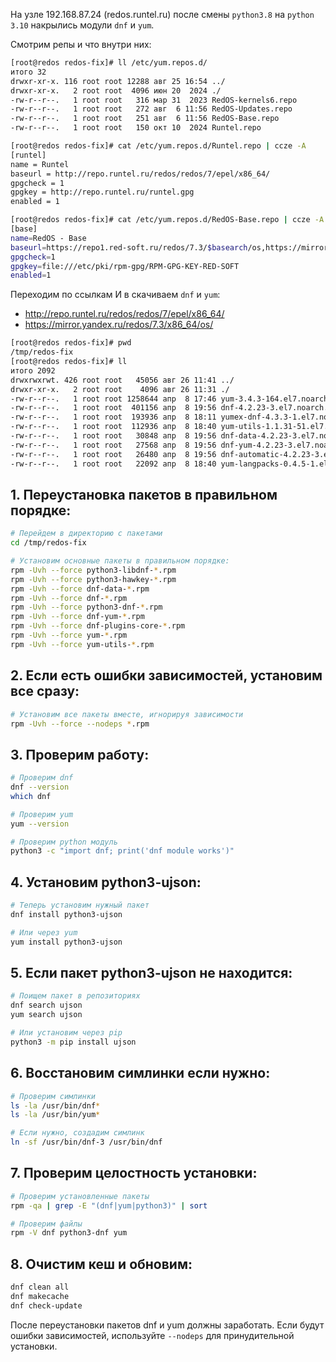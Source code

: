 На узле 192.168.87.24 (redos.runtel.ru) после смены `python3.8` на  `python 3.10` накрылись модули `dnf` и `yum`.

Смотрим репы и что внутри них:
```bash
[root@redos redos-fix]# ll /etc/yum.repos.d/
итого 32
drwxr-xr-x. 116 root root 12288 авг 25 16:54 ../
drwxr-xr-x.   2 root root  4096 июн 20  2024 ./
-rw-r--r--.   1 root root   316 мар 31  2023 RedOS-kernels6.repo
-rw-r--r--.   1 root root   272 авг  6 11:56 RedOS-Updates.repo
-rw-r--r--.   1 root root   251 авг  6 11:56 RedOS-Base.repo
-rw-r--r--.   1 root root   150 окт 10  2024 Runtel.repo

[root@redos redos-fix]# cat /etc/yum.repos.d/Runtel.repo | ccze -A
[runtel] 
name = Runtel 
baseurl = http://repo.runtel.ru/redos/redos/7/epel/x86_64/ 
gpgcheck = 1 
gpgkey = http://repo.runtel.ru/runtel.gpg 
enabled = 1 

[root@redos redos-fix]# cat /etc/yum.repos.d/RedOS-Base.repo | ccze -A
[base] 
name=RedOS - Base 
baseurl=https://repo1.red-soft.ru/redos/7.3/$basearch/os,https://mirror.yandex.ru/redos/7.3/$basearch/os,http://repo.red-soft.ru/redos/7.3/$basearch/os 
gpgcheck=1 
gpgkey=file:///etc/pki/rpm-gpg/RPM-GPG-KEY-RED-SOFT 
enabled=1 
```

Переходим по ссылкам И в скачиваем `dnf` и `yum`:
 - http://repo.runtel.ru/redos/redos/7/epel/x86_64/
 - https://mirror.yandex.ru/redos/7.3/x86_64/os/

```bash
[root@redos redos-fix]# pwd
/tmp/redos-fix
[root@redos redos-fix]# ll
итого 2092
drwxrwxrwt. 426 root root   45056 авг 26 11:41 ../
drwxr-xr-x.   2 root root    4096 авг 26 11:31 ./
-rw-r--r--.   1 root root 1258644 апр  8 17:46 yum-3.4.3-164.el7.noarch.rpm
-rw-r--r--.   1 root root  401156 апр  8 19:56 dnf-4.2.23-3.el7.noarch.rpm
-rw-r--r--.   1 root root  193936 апр  8 18:11 yumex-dnf-4.3.3-1.el7.noarch.rpm
-rw-r--r--.   1 root root  112936 апр  8 18:40 yum-utils-1.1.31-51.el7.noarch.rpm
-rw-r--r--.   1 root root   30848 апр  8 19:56 dnf-data-4.2.23-3.el7.noarch.rpm
-rw-r--r--.   1 root root   27568 апр  8 19:56 dnf-yum-4.2.23-3.el7.noarch.rpm
-rw-r--r--.   1 root root   26480 апр  8 19:56 dnf-automatic-4.2.23-3.el7.noarch.rpm
-rw-r--r--.   1 root root   22092 апр  8 18:40 yum-langpacks-0.4.5-1.el7.noarch.rpm
```



## 1. Переустановка пакетов в правильном порядке:

```bash
# Перейдем в директорию с пакетами
cd /tmp/redos-fix

# Установим основные пакеты в правильном порядке:
rpm -Uvh --force python3-libdnf-*.rpm
rpm -Uvh --force python3-hawkey-*.rpm
rpm -Uvh --force dnf-data-*.rpm
rpm -Uvh --force dnf-*.rpm
rpm -Uvh --force python3-dnf-*.rpm
rpm -Uvh --force dnf-yum-*.rpm
rpm -Uvh --force dnf-plugins-core-*.rpm
rpm -Uvh --force yum-*.rpm
rpm -Uvh --force yum-utils-*.rpm
```

## 2. Если есть ошибки зависимостей, установим все сразу:

```bash
# Установим все пакеты вместе, игнорируя зависимости
rpm -Uvh --force --nodeps *.rpm
```

## 3. Проверим работу:

```bash
# Проверим dnf
dnf --version
which dnf

# Проверим yum
yum --version

# Проверим python модуль
python3 -c "import dnf; print('dnf module works')"
```

## 4. Установим python3-ujson:

```bash
# Теперь установим нужный пакет
dnf install python3-ujson

# Или через yum
yum install python3-ujson
```

## 5. Если пакет python3-ujson не находится:

```bash
# Поищем пакет в репозиториях
dnf search ujson
yum search ujson

# Или установим через pip
python3 -m pip install ujson
```

## 6. Восстановим симлинки если нужно:

```bash
# Проверим симлинки
ls -la /usr/bin/dnf*
ls -la /usr/bin/yum*

# Если нужно, создадим симлинк
ln -sf /usr/bin/dnf-3 /usr/bin/dnf
```

## 7. Проверим целостность установки:

```bash
# Проверим установленные пакеты
rpm -qa | grep -E "(dnf|yum|python3)" | sort

# Проверим файлы
rpm -V dnf python3-dnf yum
```

## 8. Очистим кеш и обновим:

```bash
dnf clean all
dnf makecache
dnf check-update
```

После переустановки пакетов dnf и yum должны заработать. Если будут ошибки зависимостей, используйте `--nodeps` для принудительной установки.
